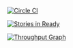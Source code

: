 [![Circle CI](https://circleci.com/gh/toddmohney/json-api.svg?style=svg)](https://circleci.com/gh/toddmohney/json-api)

[![Stories in Ready](https://badge.waffle.io/toddmohney/json-api.svg?label=ready&title=Ready)](http://waffle.io/toddmohney/json-api)

[![Throughput Graph](https://graphs.waffle.io/toddmohney/json-api/throughput.svg)](https://waffle.io/toddmohney/json-api/metrics/throughput)
